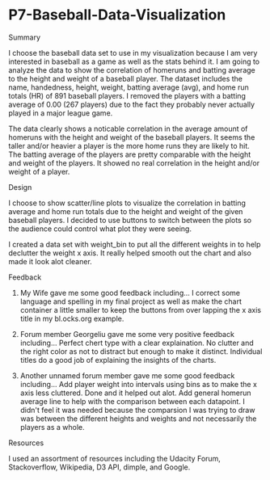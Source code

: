 # P7-Baseball-Data-Visualization

Summary

I choose the baseball data set to use in my visualization because I am very interested in baseball as a game as well as the  stats behind it. I am going to analyze the data to show the correlation of homeruns and batting average to the height and weight of a baseball player. The dataset includes the name, handedness, height, weight, batting average (avg), and home run totals (HR) of 891 baseball players. I removed the players with a batting average of 0.00 (267 players) due to the fact they probably never actually played in a major league game. 

The data clearly shows a noticable correlation in the average amount of homeruns with the height and weight of the baseball players. It seems the taller and/or heavier a player is the more home runs they are likely to hit. The batting average of the players are pretty comparable with the height and weight of the players. It showed no real correlation in the height and/or weight of a player.


Design

I choose to show scatter/line plots to visualize the correlation in batting average and home run totals due to the height and weight of the given baseball players. I decided to use buttons to switch between the plots so the audience could control what plot they were seeing.

I created a data set with weight_bin to put all the different weights in to help declutter the weight x axis. It really helped smooth out the chart and also made it look alot cleaner.


Feedback 

1. My Wife gave me some good feedback including...
I correct some language and spelling in my final project as well as make the chart container a little smaller to keep the buttons from over lapping the x axis title in my bl.ocks.org example.

2. Forum member Georgeliu gave me some very positive feedback including...
Perfect chert type with a clear explaination.
No clutter and the right color as not to distract but enough to make it distinct.
Individual titles do a good job of explaining the insights of the charts.

3. Another unnamed forum member gave me some good feedback including...
Add player weight into intervals using bins as to make the x axis less cluttered. Done and it helped out alot.
Add general homerun average line to help with the comparison between each datapoint. I didn't feel it was needed because the comparsion I was trying to draw was between the different heights and weights and not necessarily the players as a whole.

Resources

I used an assortment of resources including the Udacity Forum, Stackoverflow, Wikipedia, D3 API, dimple, and Google.




